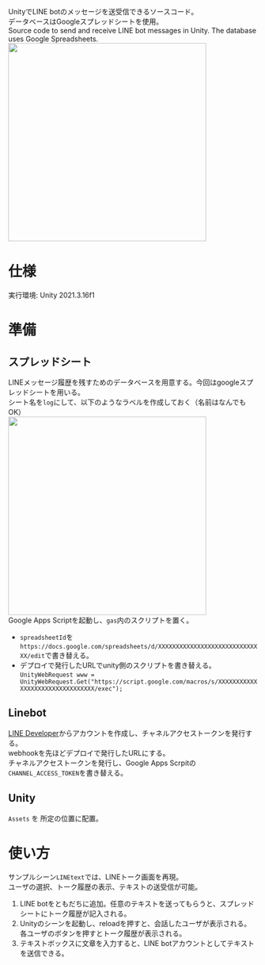 UnityでLINE botのメッセージを送受信できるソースコード。  
データベースはGoogleスプレッドシートを使用。  
Source code to send and receive LINE bot messages in Unity. The database uses Google Spreadsheets.  
<img src="https://user-images.githubusercontent.com/82018274/211155197-2923b39b-68f9-454e-8f2b-932ced31b083.png" width="400px">

# 仕様
実行環境: Unity 2021.3.16f1

# 準備
## スプレッドシート
LINEメッセージ履歴を残すためのデータベースを用意する。今回はgoogleスプレッドシートを用いる。  
シート名を`log`にして、以下のようなラベルを作成しておく（名前はなんでもOK）  
<img src="https://user-images.githubusercontent.com/82018274/211153664-0f211706-5cc3-4b8c-ade3-47326d5af4f5.png" width="400px">  
Google Apps Scriptを起動し、`gas`内のスクリプトを置く。 
- `spreadsheetId`を`https://docs.google.com/spreadsheets/d/XXXXXXXXXXXXXXXXXXXXXXXXXXXXXX/edit`で書き替える。
- デプロイで発行したURLでunity側のスクリプトを書き替える。   
`
UnityWebRequest www = UnityWebRequest.Get("https://script.google.com/macros/s/XXXXXXXXXXXXXXXXXXXXXXXXXXXXXXXX/exec");
`  

## Linebot
[LINE Developer](https://developers.line.biz/ja/)からアカウントを作成し、チャネルアクセストークンを発行する。  
webhookを先ほどデプロイで発行したURLにする。  
チャネルアクセストークンを発行し、Google Apps Scrpitの`CHANNEL_ACCESS_TOKEN`を書き替える。

## Unity
`Assets` を 所定の位置に配置。

# 使い方
サンプルシーン`LINEtext`では、LINEトーク画面を再現。  
ユーザの選択、トーク履歴の表示、テキストの送受信が可能。
1. LINE botをともだちに追加。任意のテキストを送ってもらうと、スプレッドシートにトーク履歴が記入される。
1. Unityのシーンを起動し、reloadを押すと、会話したユーザが表示される。各ユーザのボタンを押すとトーク履歴が表示される。
1. テキストボックスに文章を入力すると、LINE botアカウントとしてテキストを送信できる。
